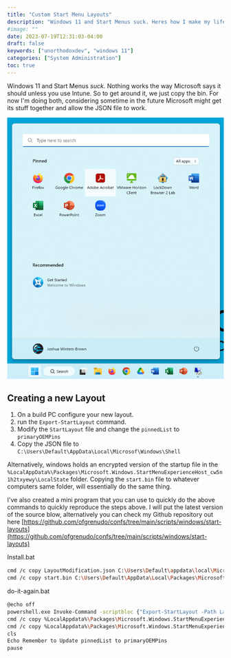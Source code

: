 ```yaml
---
title: "Custom Start Menu Layouts"
description: "Windows 11 and Start Menus suck. Heres how I make my life simpler."
#image: ""
date: 2023-07-19T12:31:03-04:00
draft: false
keywords: ["unorthodoxdev", "windows 11"]
categories: ["System Administration"]
toc: true
---
```


Windows 11 and Start Menus *suck.* Nothing works the way Microsoft says it should unless you use Intune. So to get around it, we just copy the bin. For now I'm doing both, considering sometime in the future Microsoft might get its stuff together and allow the JSON file to work.

![Start Menu Layouts](start-menu-layouts.png)

## Creating a new Layout

1. On a build PC configure your new layout.
2. run the ```Export-StartLayout``` command.
3. Modify the `StartLayout` file and change the `pinnedList` to `primaryOEMPins`
4. Copy the JSON file to `C:\Users\Default\AppData\Local\Microsof\Windows\Shell`

Alternatively, windows holds an encrypted version of the startup file in the `%LocalAppData%\Packages\Microsoft.Windows.StartMenuExperienceHost_cw5n1h2txyewy\LocalState` folder. Copying the `start.bin` file to whatever computers same folder, will essentially do the same thing.

I've also created a mini program that you can use to quickly do the above commands to quickly reproduce the steps above. I will put the latest version of the source blow, alternatively you can check my Github repository out here [https://github.com/ofgrenudo/confs/tree/main/scripts/windows/start-layouts](https://github.com/ofgrenudo/confs/tree/main/scripts/windows/start-layouts)

Install.bat

```bash
cmd /c copy LayoutModification.json C:\Users\Default\appdata\local\Microsoft\Windows\Shell\LayoutModification.json /y 
cmd /c copy start.bin C:\Users\Default\AppData\Local\Packages\Microsoft.Windows.StartMenuExperienceHost_cw5n1h2txyewy\LocalState
```


do-it-again.bat

```bash
@echo off
powershell.exe Invoke-Command -scriptbloc {"Export-StartLayout -Path LayoutModifications.json"}
cmd /c copy %LocalAppdata%\Packages\Microsoft.Windows.StartMenuExperienceHost_cw5n1h2txyewy\LocalState\start.bin start.bin /y
cmd /c copy %LocalAppdata%\Packages\Microsoft.Windows.StartMenuExperienceHost_cw5n1h2txyewy\LocalState\start2.bin start.bin /y
cls
Echo Remember to Update pinnedList to primaryOEMPins
pause
```
